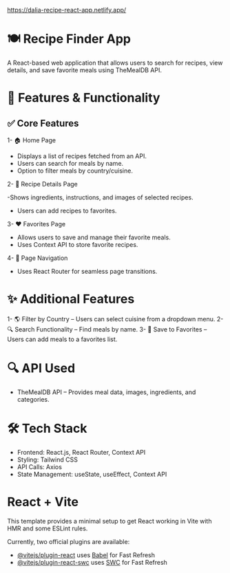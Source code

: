 https://dalia-recipe-react-app.netlify.app/
# 🍽️ Recipe Finder App

A React-based web application that allows users to search for recipes, view details, and save favorite meals using TheMealDB API.

# 🚀 Features & Functionality

## ✅ Core Features
1- 🏠 Home Page

- Displays a list of recipes fetched from an API.
- Users can search for meals by name.
- Option to filter meals by country/cuisine.
  
2- 📄 Recipe Details Page

-Shows ingredients, instructions, and images of selected recipes.
- Users can add recipes to favorites.
  
3- ❤️ Favorites Page

- Allows users to save and manage their favorite meals.
- Uses Context API to store favorite recipes.
  
4- 🔄 Page Navigation

- Uses React Router for seamless page transitions.

# ✨ Additional Features
1- 🌎 Filter by Country – Users can select cuisine from a dropdown menu.
2- 🔍 Search Functionality – Find meals by name.
3- 📌 Save to Favorites – Users can add meals to a favorites list.

# 🔍 API Used
- TheMealDB API – Provides meal data, images, ingredients, and categories.

# 🛠️ Tech Stack
- Frontend: React.js, React Router, Context API
- Styling: Tailwind CSS
- API Calls: Axios
- State Management: useState, useEffect, Context API



# React + Vite

This template provides a minimal setup to get React working in Vite with HMR and some ESLint rules.

Currently, two official plugins are available:

- [@vitejs/plugin-react](https://github.com/vitejs/vite-plugin-react/blob/main/packages/plugin-react/README.md) uses [Babel](https://babeljs.io/) for Fast Refresh
- [@vitejs/plugin-react-swc](https://github.com/vitejs/vite-plugin-react-swc) uses [SWC](https://swc.rs/) for Fast Refresh
